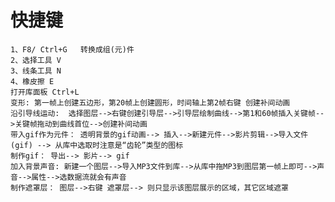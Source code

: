 # 快捷键 
	1、F8/ Ctrl+G   转换成组(元)件
	2、选择工具 V
	3、线条工具 N
	4、橡皮擦 E
	打开库面板 Ctrl+L
	变形: 第一帧上创建五边形，第20帧上创建圆形，时间轴上第2帧右键 创建补间动画
	沿引导线运动:  选择图层-->右键创建引导层-->引导层绘制曲线-->第1和60帧插入关键帧-->关键帧拖动到曲线首位-->创建补间动画
	带入gif作为元件： 透明背景的gif动画--> 插入-->新建元件-->影片剪辑-->导入文件(gif) --> 从库中选取时注意是“齿轮”类型的图标
	制作gif： 导出--> 影片--> gif
	加入背景声音: 新建一个图层-->导入MP3文件到库-->从库中拖MP3到图层第一帧上即可-->声音-->属性-->选数据流就会有声音
	制作遮罩层： 图层-->右键 遮罩层--> 则只显示该图层展示的区域，其它区域遮罩
